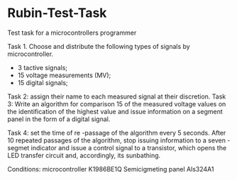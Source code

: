 # Rubin-Test-Task
Test task for a microcontrollers programmer

Task 1. Choose and distribute the following types of signals by microcontroller.
- 3 tactive signals;
- 15 voltage measurements (MV);
- 15 digital signals;

Task 2: assign their name to each measured signal at their discretion.
Task 3: Write an algorithm for comparison 15 of the measured voltage values ​​on the identification of the highest value and issue information on a segment panel in the form of a digital signal.

Task 4: set the time of re -passage of the algorithm every 5 seconds. After 10 repeated passages of the algorithm, stop issuing information to a seven -segmet indicator and issue a control signal to a transistor, which opens the LED transfer circuit and, accordingly, its sunbathing.

Conditions: microcontroller K1986BE1Q
Semicigmeting panel Als324A1
